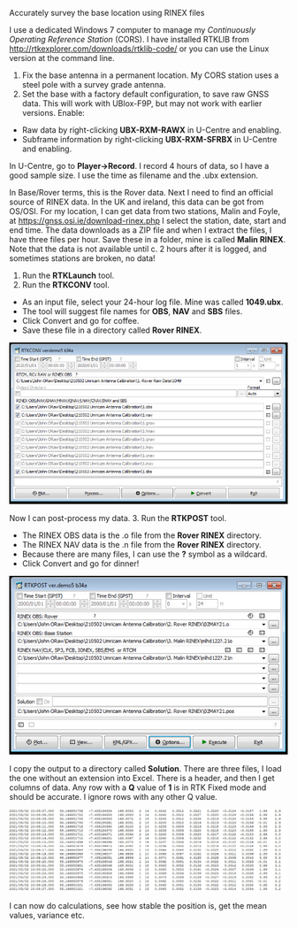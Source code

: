 Accurately survey the base location using RINEX files

I use a dedicated Windows 7 computer to manage my _Continuously Operating Reference Station_ (CORS).
I have installed RTKLIB from http://rtkexplorer.com/downloads/rtklib-code/ or you can use the Linux version at the command line.

1. Fix the base antenna in a permanent location. My CORS station uses a steel pole with a survey grade antenna.
2. Set the base with a factory default configuration, to save raw GNSS data. This will work with UBlox-F9P, but may not work with earlier versions. Enable: 
- Raw data by right-clicking **UBX-RXM-RAWX** in U-Centre and enabling.
- Subframe information by right-clicking **UBX-RXM-SFRBX** in U-Centre and enabling.

In U-Centre, go to **Player->Record**. I record 4 hours of data, so I have a good sample size. I use the time as filename and the .ubx extension.

In Base/Rover terms, this is the Rover data.
Next I need to find an official source of RINEX data. In the UK and ireland, this data can be got from OS/OSI.
For my location, I can get data from two stations, Malin and Foyle, at https://gnss.osi.ie/download-rinex.php
I select the station, date, start and end time.
The data downloads as a ZIP file and when I extract the files, I have three files per hour.
Save these in a folder, mine is called **Malin RINEX**.
Note that the data is not available until c. 2 hours after it is logged, and sometimes stations are broken, no data!

1. Run the **RTKLaunch** tool.
2. Run the **RTKCONV** tool.
- As an input file, select your 24-hour log file. Mine was called **1049.ubx**.
- The tool will suggest file names for **OBS**, **NAV** and **SBS** files. 
- Click Convert and go for coffee.
- Save these file in a directory called **Rover RINEX**.

![](RTKCONV.jpg)

Now I can post-process my data.
3. Run the **RTKPOST** tool.
- The RINEX OBS data is the .o file from the **Rover RINEX** directory.
- The RINEX NAV data is the .n file from the **Rover RINEX** directory.
- Because there are many files, I can use the **?** symbol as a wildcard.
- Click Convert and go for dinner!

![](RTKPOST.jpg)

I copy the output to a directory called **Solution**. 
There are three files, I load the one without an extension into Excel.
There is a header, and then I get columns of data.
Any row with a **Q** value of **1** is in RTK Fixed mode and should be accurate. I ignore rows with any other Q value.

![](Output.jpg)

I can now do calculations, see how stable the position is, get the mean values, variance etc.




















  
